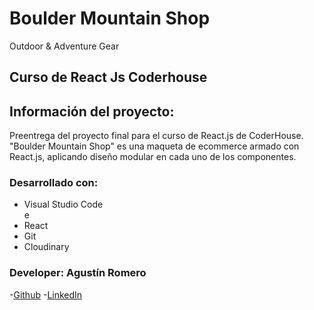 # Boulder Mountain Shop

Outdoor & Adventure Gear

## Curso de React Js Coderhouse

## Información del proyecto:
Preentrega del proyecto final para el curso de React.js de CoderHouse.
"Boulder Mountain Shop" es una maqueta de ecommerce armado con React.js, aplicando diseño modular en cada uno de los componentes.

### Desarrollado con:

<ul>
    <li>Visual Studio Code</li>e
    <li>React</li>
    <li>Git</li>
    <li>Cloudinary</li>
</ul>

### Developer: Agustín Romero

-[Github](https://github.com/JaguRom)
-[LinkedIn](https://www.linkedin.com/in/juan-agustin-romero)

